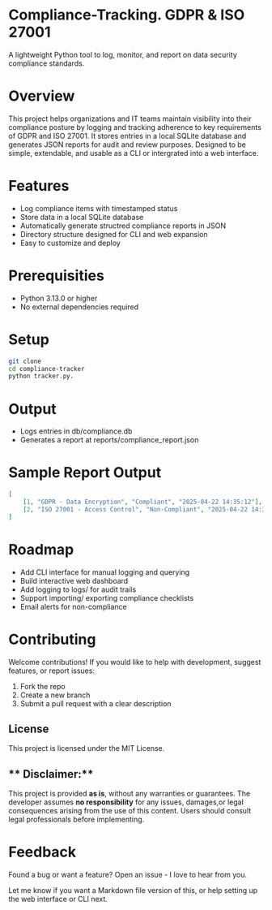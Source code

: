 # Compliance-Tracking. GDPR & ISO 27001
A lightweight Python tool to log, monitor, and report on data security compliance standards.

# Overview
This project helps organizations and IT teams maintain visibility into their compliance posture by logging and tracking adherence to key requirements of GDPR and ISO 27001. It stores entries in a local SQLite database and generates JSON reports for audit and review purposes.
Designed to be simple, extendable, and usable as a CLI or intergrated into a web interface.

# Features
 - Log compliance items with timestamped status
 - Store data in a local SQLite database
 - Automatically generate structred compliance reports in JSON
 - Directory structure designed for CLI and web expansion
 - Easy to customize and deploy

# Prerequisities
 - Python 3.13.0 or higher
 - No external dependencies required

# Setup

```bash
git clone 
cd compliance-tracker
python tracker.py.
```

# Output
 -  Logs entries in db/compliance.db
 -  Generates a report at reports/compliance_report.json

# Sample Report Output

```json
[
    [1, "GDPR - Data Encryption", "Compliant", "2025-04-22 14:35:12"],
    [2, "ISO 27001 - Access Control", "Non-Compliant", "2025-04-22 14:36:01"]
]
```

# Roadmap
 - Add CLI interface for manual logging and querying
 - Build interactive web dashboard
 - Add logging to logs/ for audit trails
 - Support importing/ exporting compliance checklists
 - Email alerts for non-compliance
   
# Contributing
Welcome contributions! If you would like to help with development, suggest features, or report issues:
1. Fork the repo
2. Create a new branch
3. Submit a pull request with a clear description
   
## License
 This project is licensed under the MIT License.
 
## ** Disclaimer:**
This project is provided **as is**, without any warranties or guarantees. The developer assumes **no responsibility** for any issues, damages,or legal consequences arising from the use of this content. Users should consult legal professionals before implementing.

# Feedback
Found a bug or want a feature? Open an issue - I love to hear from you.

Let me know if you want a Markdown file version of this, or help setting up the web interface or CLI next.   
  
   
